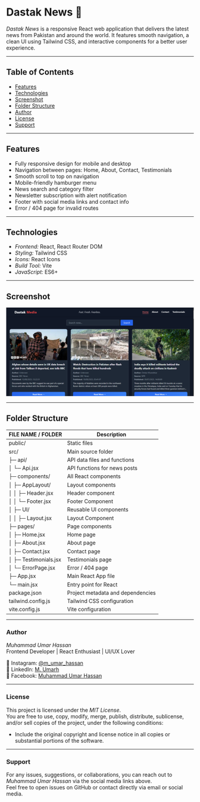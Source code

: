 # Dastak News 📰

*Dastak News* is a responsive React web application that delivers the latest news from Pakistan and around the world. It features smooth navigation, a clean UI using Tailwind CSS, and interactive components for a better user experience.

---

## Table of Contents
- [Features](#features)
- [Technologies](#technologies)
- [Screenshot](#screenshot)
- [Folder Structure](#folder-structure)
- [Author](#author)
- [License](#license)
- [Support](#support)

---

## Features
- Fully responsive design for mobile and desktop
- Navigation between pages: Home, About, Contact, Testimonials
- Smooth scroll to top on navigation
- Mobile-friendly hamburger menu
- News search and category filter
- Newsletter subscription with alert notification
- Footer with social media links and contact info
- Error / 404 page for invalid routes

---

## Technologies
- *Frontend:* React, React Router DOM  
- *Styling:* Tailwind CSS  
- *Icons:* React Icons  
- *Build Tool:* Vite  
- *JavaScript:* ES6+  

---

## Screenshot
![Home Page](public/screenshot.png)



---

## Folder Structure

| FILE NAME / FOLDER           | Description                            |
| ---------------------------- | -------------------------------------- |
| public/                      | Static files                            |
| src/                         | Main source folder                      |
| ├─ api/                      | API data files and functions            |
| │  └─ Api.jsx                | API functions for news posts            |
| ├─ components/               | All React components                    |
| │  ├─ AppLayout/             | Layout components                       |
| │  │  ├─ Header.jsx          | Header component                        |
| │  │  └─ Footer.jsx          | Footer Component                        |
| │  ├─ UI/                    | Reusable UI components                  |
| │  │  ├─ Layout.jsx          | Layout Component                        |
| ├─ pages/                    | Page components                         |
| │  ├─ Home.jsx               | Home page                               |
| │  ├─ About.jsx              | About page                              |
| │  ├─ Contact.jsx            | Contact page                            |
| │  ├─ Testimonials.jsx       | Testimonials page                       |
| │  └─ ErrorPage.jsx          | Error / 404 page                        |
| ├─ App.jsx                   | Main React App file                     |
| └─ main.jsx                  | Entry point for React                   |
| package.json                 | Project metadata and dependencies       |
| tailwind.config.js           | Tailwind CSS configuration              |
| vite.config.js               | Vite configuration                      |

---

### Author
*Muhammad Umar Hassan*  
Frontend Developer | React Enthusiast | UI/UX Lover  

📸 Instagram: [@m_umar_hassan](https://www.instagram.com/m_umar_hassan)  
💼 LinkedIn: [M. Umarh](https://www.linkedin.com/in/m-umarh)  
📘 Facebook: [Muhammad Umar Hassan](https://www.facebook.com/muhammadumar.hassan.581)  

---

### License
This project is licensed under the *MIT License*.  
You are free to use, copy, modify, merge, publish, distribute, sublicense, and/or sell copies of the project, under the following conditions:  
- Include the original copyright and license notice in all copies or substantial portions of the software.

---

### Support
For any issues, suggestions, or collaborations, you can reach out to *Muhammad Umar Hassan* via the social media links above.  
Feel free to open issues on GitHub or contact directly via email or social media.
